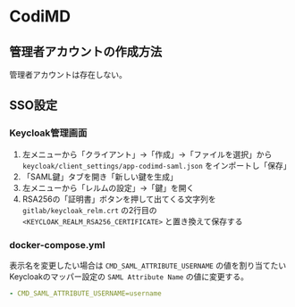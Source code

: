 # CodiMD

## 管理者アカウントの作成方法

管理者アカウントは存在しない。

## SSO設定

### Keycloak管理画面

1. 左メニューから「クライアント」→「作成」→「ファイルを選択」から `keycloak/client_settings/app-codimd-saml.json` をインポートし「保存」
2. 「SAML鍵」タブを開き「新しい鍵を生成」
3. 左メニューから「レルムの設定」→「鍵」を開く
4. RSA256の「証明書」ボタンを押して出てくる文字列を `gitlab/keycloak_relm.crt` の2行目の `<KEYCLOAK_REALM_RSA256_CERTIFICATE>` と置き換えて保存する

### docker-compose.yml

表示名を変更したい場合は `CMD_SAML_ATTRIBUTE_USERNAME` の値を割り当てたいKeycloakのマッパー設定の `SAML Attribute Name` の値に変更する。

```yaml
- CMD_SAML_ATTRIBUTE_USERNAME=username
```
